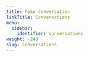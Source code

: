 ```yaml
---
title: Fake Conversation
linkTitle: Conversations
menu:
  sidebar:
    identifier: conversations
weight: -240
slug: conversations
---
```

